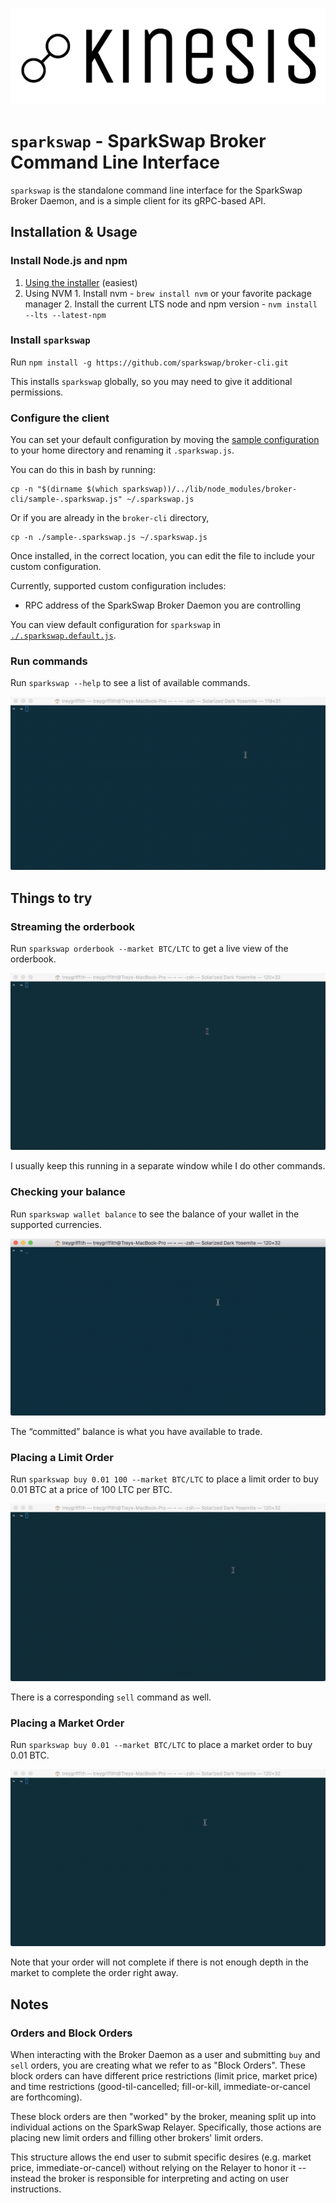![Kinesis](./images/logo-black.png?raw=true)

`sparkswap` - SparkSwap Broker Command Line Interface
==============================================

`sparkswap` is the standalone command line interface for the SparkSwap Broker Daemon, and is a simple client for its gRPC-based API.

Installation & Usage
--------------------

### Install Node.js and npm
  1. [Using the installer](https://nodejs.org/en/download/) (easiest)
  2. Using NVM
    1. Install nvm - `brew install nvm` or your favorite package manager
    2. Install the current LTS node and npm version - `nvm install --lts --latest-npm`

### Install `sparkswap`
Run `npm install -g https://github.com/sparkswap/broker-cli.git`

This installs `sparkswap` globally, so you may need to give it additional permissions.

### Configure the client
You can set your default configuration by moving the [sample configuration](./sample-.sparkswap.js) to your home directory and renaming it `.sparkswap.js`.

You can do this in bash by running:
```
cp -n "$(dirname $(which sparkswap))/../lib/node_modules/broker-cli/sample-.sparkswap.js" ~/.sparkswap.js
```

Or if you are already in the `broker-cli` directory,
```
cp -n ./sample-.sparkswap.js ~/.sparkswap.js
```

Once installed, in the correct location, you can edit the file to include your custom configuration.

Currently, supported custom configuration includes:
- RPC address of the SparkSwap Broker Daemon you are controlling

You can view default configuration for `sparkswap` in [`./.sparkswap.default.js`](./.sparkswap.default.js).

### Run commands
Run `sparkswap --help` to see a list of available commands.

![sparkswap help](./images/kcli_--help.gif?raw=true)

Things to try
-------------

### Streaming the orderbook
Run `sparkswap orderbook --market BTC/LTC` to get a live view of the orderbook.

![BTC/LTC Orderbook](./images/kcli_orderbook_--market_BTCLTC_no-orders.gif?raw=true)

I usually keep this running in a separate window while I do other commands.

### Checking your balance
Run `sparkswap wallet balance` to see the balance of your wallet in the supported currencies.

![Check wallet balance](./images/kcli_wallet_balance.gif?raw=true)

The “committed” balance is what you have available to trade.

### Placing a Limit Order
Run `sparkswap buy 0.01 100 --market BTC/LTC` to place a limit order to buy 0.01 BTC at a price of 100 LTC per BTC.

![Place a limit order of 0.01 BTC](./images/kcli_buy_0.01_100_--market_BTCLTC.gif?raw=true)

There is a corresponding `sell` command as well.

### Placing a Market Order
Run `sparkswap buy 0.01 --market BTC/LTC` to place a market order to buy 0.01 BTC.

![Place a market order of 0.01 BTC](./images/kcli_buy_0.01_--market_BTCLTC.gif?raw=true)

Note that your order will not complete if there is not enough depth in the market to complete the order right away.

Notes
-----

### Orders and Block Orders
When interacting with the Broker Daemon as a user and submitting `buy` and `sell` orders, you are creating what we refer to as "Block Orders". These block orders can have different price restrictions (limit price, market price) and time restrictions (good-til-cancelled; fill-or-kill, immediate-or-cancel are forthcoming).

These block orders are then "worked" by the broker, meaning split up into individual actions on the SparkSwap Relayer. Specifically, those actions are placing new limit orders and filling other brokers' limit orders.

This structure allows the end user to submit specific desires (e.g. market price, immediate-or-cancel) without relying on the Relayer to honor it -- instead the broker is responsible for interpreting and acting on user instructions.